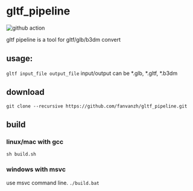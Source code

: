# gltf_pipeline
![github action](https://github.com/fanvanzh/gltf_pipeline/actions/workflows/main.yml/badge.svg)

gltf pipeline is a tool for gltf/glb/b3dm convert

## usage:
`gltf input_file output_file`
input/output can be *.glb, *.gltf, *.b3dm


## download
`git clone --recursive https://github.com/fanvanzh/gltf_pipeline.git`

## build
### linux/mac with gcc
`sh build.sh`
### windows with msvc
use msvc command line.
`./build.bat`
